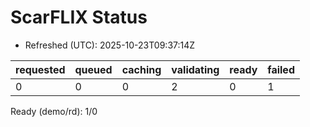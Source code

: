 ﻿# ScarFLIX Status

* Refreshed (UTC): 2025-10-23T09:37:14Z

| requested | queued | caching | validating | ready | failed |
|-----------|--------|---------|------------|-------|--------|
| 0 | 0 | 0 | 2 | 0 | 1 |

Ready (demo/rd): 1/0
